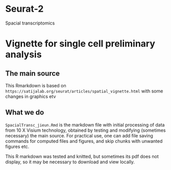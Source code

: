 # Seurat-2
Spacial transcriptomics
# Vignette for single cell preliminary analysis

## The main source

This Rmarkdown is based on `https://satijalab.org/seurat/articles/spatial_vignette.html`
with some changes in graphics etv


## What we do

`SpacialTransc_jieun.Rmd` is the markdown file with initial processing of data from 10 X
Visium technology, obtained by testing and modifying (sometimes necessary) the main source.
For practical use, one
can add file saving commands for computed files and figures, and skip chunks with unwanted
figures etc.

This R markdown was tested and knitted, but sometimes its pdf does not display, so it may be necessary to download and view locally.

